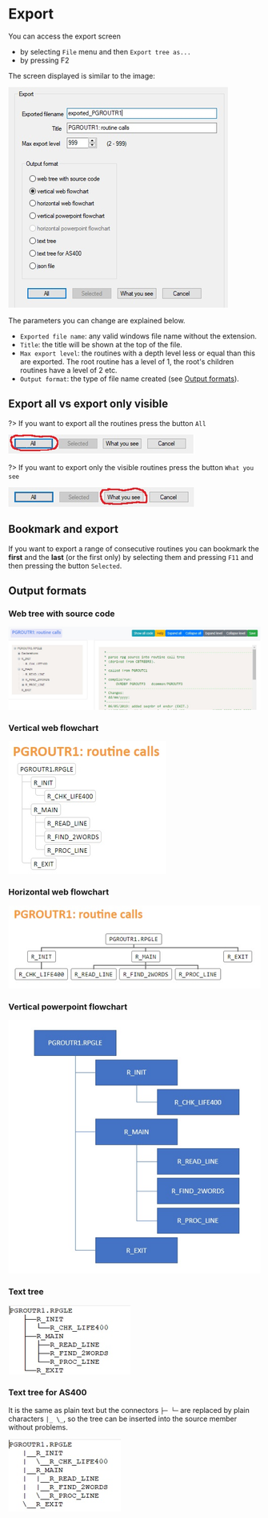 # Export

You can access the export screen

- by selecting `File` menu and then `Export tree as...`
- by pressing F2

The screen displayed is similar to the image:

![Export screen](./images/export.jpg)

The parameters you can change are explained below.

- `Exported file name`: any valid windows file name without the extension.
- `Title`: the title will be shown at the top of the file.
- `Max export level`: the routines with a depth level less or equal than this are exported. The root routine has a level of 1, the root's children routines have a level of 2 etc.
- `Output format`: the type of file name created (see [Output formats](#output-formats)).

## Export all vs export only visible

?> If you want to export all the routines press the button `All`

![button All](./images/button_all.jpg)

?> If you want to export only the visible routines press the button `What you see`

![button visible](./images/button_visible.jpg)

## Bookmark and export

If you want to export a range of consecutive routines you can bookmark the **first** and the **last** (or the first only) by selecting them and pressing `F11` and then pressing the button `Selected`.

## Output formats

### Web tree with source code

![Web tree](./images/export_as_web_tree.jpg)

### Vertical web flowchart

![Vertical web flowchart](./images/export_as_vertical_flowchart.jpg)

### Horizontal web flowchart

![Horizontal web flowchart](./images/export_as_horizontal_flowchart.jpg)

### Vertical powerpoint flowchart

![Vertical powerpoint flowchart](./images/export_as_vertical_powerpoint_flowchart.jpg)

### Text tree

![Text tree](./images/export_as_text_tree.jpg)

### Text tree for AS400

It is the same as plain text but the connectors `├─ └─` are replaced by plain characters `|_ \_`, so the tree can be inserted into the source member without problems.

![Text tree for AS400](./images/export_as_text_tree_AS400.jpg)
